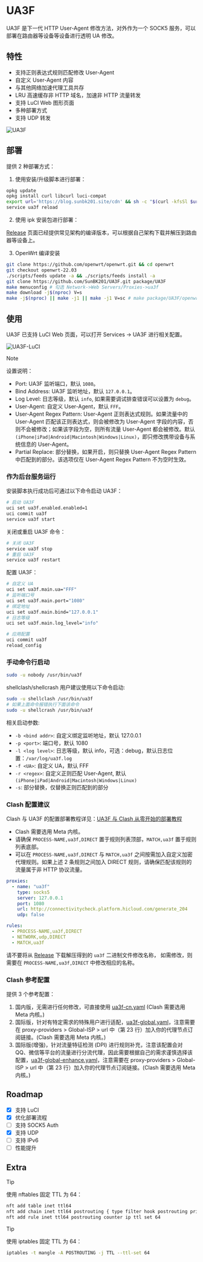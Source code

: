 # UA3F

UA3F 是下一代 HTTP User-Agent 修改方法，对外作为一个 SOCK5 服务，可以部署在路由器等设备等设备进行透明 UA 修改。

## 特性

- 支持正则表达式规则匹配修改 User-Agent
- 自定义 User-Agent 内容
- 与其他网络加速代理工具共存
- LRU 高速缓存非 HTTP 域名，加速非 HTTP 流量转发
- 支持 LuCI Web 图形页面
- 多种部署方式
- 支持 UDP 转发

![UA3F](https://sunbk201.oss-cn-beijing.aliyuncs.com/img/ua3f)

## 部署

提供 2 种部署方式：

1. 使用安装/升级脚本进行部署：

```sh
opkg update
opkg install curl libcurl luci-compat
export url='https://blog.sunbk201.site/cdn' && sh -c "$(curl -kfsSl $url/install.sh)"
service ua3f reload
```

2. 使用 ipk 安装包进行部署：

[Release](https://github.com/SunBK201/UA3F/releases) 页面已经提供常见架构的编译版本，可以根据自己架构下载并解压到路由器等设备上。

3. OpenWrt 编译安装

```sh
git clone https://github.com/openwrt/openwrt.git && cd openwrt
git checkout openwrt-22.03
./scripts/feeds update -a && ./scripts/feeds install -a
git clone https://github.com/SunBK201/UA3F.git package/UA3F
make menuconfig # 勾选 Network->Web Servers/Proxies->ua3f
make download -j$(nproc) V=s
make -j$(nproc) || make -j1 || make -j1 V=sc # make package/UA3F/openwrt/compile -j1 V=sc # 编译单个包
```

## 使用

UA3F 已支持 LuCI Web 页面，可以打开 Services -> UA3F 进行相关配置。

![UA3F-LuCI](https://sunbk201.oss-cn-beijing.aliyuncs.com/img/ua3f-luci)

> [!NOTE]
> 设置说明：
>
> - Port: UA3F 监听端口，默认 `1080`。
> - Bind Address: UA3F 监听地址，默认 `127.0.0.1`。
> - Log Level: 日志等级，默认 `info`, 如果需要调试排查错误可以设置为 `debug`。
> - User-Agent: 自定义 User-Agent，默认 `FFF`。
> - User-Agent Regex Pattern: User-Agent 正则表达式规则。如果流量中的 User-Agent 匹配该正则表达式，则会被修改为 User-Agent 字段的内容，否则不会被修改；如果该字段为空，则所有流量 User-Agent 都会被修改。默认 `(iPhone|iPad|Android|Macintosh|Windows|Linux)`，即只修改携带设备与系统信息的 User-Agent。
> - Partial Replace: 部分替换，如果开启，则只替换 User-Agent Regex Pattern 中匹配到的部分。该选项仅在 User-Agent Regex Pattern 不为空时生效。

### 作为后台服务运行

安装脚本执行成功后可通过以下命令启动 UA3F：

```sh
# 启动 UA3F
uci set ua3f.enabled.enabled=1
uci commit ua3f
service ua3f start
```

关闭或重启 UA3F 命令：

```sh
# 关闭 UA3F
service ua3f stop
# 重启 UA3F
service ua3f restart
```

配置 UA3F：

```sh
# 自定义 UA
uci set ua3f.main.ua="FFF"
# 监听端口号
uci set ua3f.main.port="1080"
# 绑定地址
uci set ua3f.main.bind="127.0.0.1"
# 日志等级
uci set ua3f.main.log_level="info"

# 应用配置
uci commit ua3f
reload_config
```

### 手动命令行启动

```sh
sudo -u nobody /usr/bin/ua3f
```

shellclash/shellcrash 用户建议使用以下命令启动:

```sh
sudo -u shellclash /usr/bin/ua3f
# 如果上面命令报错执行下面该命令
sudo -u shellcrash /usr/bin/ua3f
```

相关启动参数:

- `-b <bind addr>`: 自定义绑定监听地址，默认 127.0.0.1
- `-p <port>`: 端口号，默认 1080
- `-l <log level>`: 日志等级，默认 info，可选：debug，默认日志位置：`/var/log/ua3f.log`
- `-f <UA>`: 自定义 UA，默认 FFF
- `-r <regex>`: 自定义正则匹配 User-Agent, 默认 `(iPhone|iPad|Android|Macintosh|Windows|Linux)`
- `-s`: 部分替换，仅替换正则匹配到的部分

### Clash 配置建议

Clash 与 UA3F 的配置部署教程详见：[UA3F 与 Clash 从零开始的部署教程](https://sunbk201public.notion.site/UA3F-Clash-16d60a7b5f0e457a9ee97a3be7cbf557?pvs=4)

- Clash 需要选用 Meta 内核。
- 请确保 `PROCESS-NAME,ua3f,DIRECT` 置于规则列表顶部，`MATCH,ua3f` 置于规则列表底部。
- 可以在 `PROCESS-NAME,ua3f,DIRECT` 与 `MATCH,ua3f` 之间按需加入自定义加密代理规则。如果上述 2 条规则之间加入 DIRECT 规则，请确保匹配该规则的流量属于非 HTTP 协议流量。

```yaml
proxies:
  - name: "ua3f"
    type: socks5
    server: 127.0.0.1
    port: 1080
    url: http://connectivitycheck.platform.hicloud.com/generate_204
    udp: false

rules:
  - PROCESS-NAME,ua3f,DIRECT
  - NETWORK,udp,DIRECT
  - MATCH,ua3f
```

请不要将从 [Release](https://github.com/SunBK201/UA3F/releases) 下载解压得到的 `ua3f` 二进制文件修改名称，
如需修改，则需要在 `PROCESS-NAME,ua3f,DIRECT` 中修改相应的名称。

### Clash 参考配置

提供 3 个参考配置：

1. 国内版，无需进行任何修改，可直接使用 [ua3f-cn.yaml](https://cdn.jsdelivr.net/gh/SunBK201/UA3F@master/clash/ua3f-cn.yaml) (Clash 需要选用 Meta 内核。)
2. 国际版，针对有特定需求的特殊用户进行适配，[ua3f-global.yaml](https://cdn.jsdelivr.net/gh/SunBK201/UA3F@master/clash/ua3f-global.yaml)，注意需要在 proxy-providers > Global-ISP > url 中（第 23 行）加入你的代理节点订阅链接。(Clash 需要选用 Meta 内核。)
3. 国际版(增强)，针对流量特征检测 (DPI) 进行规则补充，注意该配置会对 QQ、微信等平台的流量进行分流代理，因此需要根据自己的需求谨慎选择该配置，[ua3f-global-enhance.yaml](https://cdn.jsdelivr.net/gh/SunBK201/UA3F@master/clash/ua3f-global-enhance.yaml)，注意需要在 proxy-providers > Global-ISP > url 中（第 23 行）加入你的代理节点订阅链接。(Clash 需要选用 Meta 内核。)

## Roadmap

- [x] 支持 LuCI
- [x] 优化部署流程
- [ ] 支持 SOCK5 Auth
- [x] 支持 UDP
- [ ] 支持 IPv6
- [ ] 性能提升

## Extra

> [!TIP]
> 使用 nftables 固定 TTL 为 64：
>
> ```sh
> nft add table inet ttl64
> nft add chain inet ttl64 postrouting { type filter hook postrouting priority -150\; policy accept\; }
> nft add rule inet ttl64 postrouting counter ip ttl set 64
> ```

> [!TIP]
> 使用 iptables 固定 TTL 为 64：
>
> ```sh
> iptables -t mangle -A POSTROUTING -j TTL --ttl-set 64
> ```
